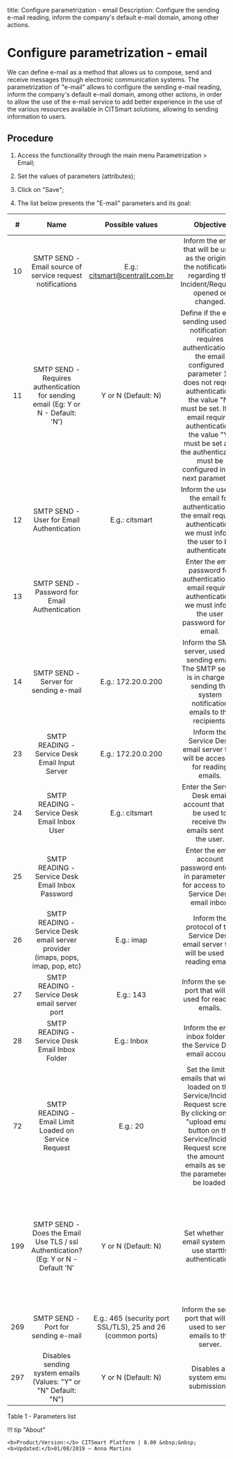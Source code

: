 title: Configure parametrization - email
Description: Configure the sending e-mail reading, inform the company's default e-mail domain, among other actions.
# Configure parametrization - email

We can define e-mail as a method that allows us to compose, send and receive
messages through electronic communication systems. The parametrization of
"e-mail" allows to configure the sending e-mail reading, inform the company's
default e-mail domain, among other actions, in order to allow the use of the
e-mail service to add better experience in the use of the various resources
available in CITSmart solutions, allowing to sending information to users.

Procedure
-------------

1.  Access the functionality through the main menu Parametrization \> Email;

2.  Set the values of parameters (attributes);

3.  Click on "Save";

4.  The list below presents the "E-mail" parameters and its goal:


|  #  |                                        Name                                        |                       Possible values                       |                                                                                                                                                     Objective                                                                                                                                                     |                                                                          Additional Guidance                                                                         |
|:---:|:----------------------------------------------------------------------------------:|:-----------------------------------------------------------:|:-----------------------------------------------------------------------------------------------------------------------------------------------------------------------------------------------------------------------------------------------------------------------------------------------------------------:|:--------------------------------------------------------------------------------------------------------------------------------------------------------------------:|
|  10 |              SMTP SEND - Email source of service request notifications             |               E.g.: citsmart@centralit.com.br               |                                                                                              Inform the email that will be used as the origin of the notifications regarding the Incident/Requests opened or changed.                                                                                             |                                                                            Not applicable                                                                            |
|  11 |  SMTP SEND - Requires authentication for sending email (Eg: Y or N - Default: 'N') |                     Y or N (Default: N)                     | Define if the email sending used for notifications requires authentication. If the email configured in parameter 10 does not require authentication, the value "N" must be set. If the email requires authentication, the value "Y" must be set and the authentication must be configured in the next parameters. |                                If the value for the parameter is not set, the value "N" (No) will be automatically set by the system.                                |
|  12 |                      SMTP SEND - User for Email Authentication                     |                        E.g.: citsmart                       |                                                                                        Inform the user of the email for authentication. If the email requires authentication, we must inform the user to be authenticated.                                                                                        |                                            If you do not inform the user correctly, authentication will not be performed.                                            |
|  13 |                    SMTP SEND - Password for Email Authentication                   |                                                             |                                                                                           Enter the email password for authentication. If email requires authentication, we must inform the user password for the email.                                                                                          |                                           If you do not enter the password correctly, authentication will not be performed.                                          |
|  14 |                        SMTP SEND - Server for sending e-mail                       |                      E.g.: 172.20.0.200                     |                                                                                     Inform the SMTP server, used for sending email. The SMTP server is in charge of sending the system notification emails to the recipients.                                                                                     |                                    If you do not inform the SMTP server, you will not be able to send system notification emails.                                    |
|  23 |                   SMTP READING - Service Desk Email Input Server                   |                      E.g.: 172.20.0.200                     |                                                                                                                   Inform the Service Desk email server that will be accessed for reading emails.                                                                                                                  |                                                                            Not applicable                                                                            |
|  24 |                    SMTP READING - Service Desk Email Inbox User                    |                        E.g.: citsmart                       |                                                                                                           Enter the Service Desk email account that will be used to receive the emails sent by the user.                                                                                                          |                                                                            Not applicable                                                                            |
|  25 |                  SMTP READING - Service Desk Email Inbox Password                  |                                                             |                                                                                                        Enter the email account password entered in parameter 24 for access to the Service Desk email inbox.                                                                                                       |                                                                            Not applicable                                                                            |
|  26 |   SMTP READING - Service Desk email server provider (imaps, pops, imap, pop, etc)  |                          E.g.: imap                         |                                                                                                             Inform the protocol of the Service Desk email server that will be used for reading emails.                                                                                                            |                                                                            Not applicable                                                                            |
|  27 |                    SMTP READING - Service Desk email server port                   |                          E.g.: 143                          |                                                                                                                            Inform the server port that will be used for reading emails.                                                                                                                           |                                                                            Not applicable                                                                            |
|  28 |                   SMTP READING - Service Desk Email Inbox Folder                   |                         E.g.: Inbox                         |                                                                                                                          Inform the email inbox folder of the Service Desk email account.                                                                                                                         |                                                                            Not applicable                                                                            |
|  72 |                SMTP READING - Email Limit Loaded on Service Request                |                           E.g.: 20                          |                                         Set the limit of emails that will be loaded on the Service/Incident Request screen. By clicking on the "upload email" button on the Service/Incident Request screen, the amount of emails as set in the parameter will be loaded.                                         |                                                                            Not applicable                                                                            |
| 199 | SMTP SEND - Does the Email Use TLS / ssl Authentication? (Eg: Y or N - Default 'N' |                     Y or N (Default: N)                     |                                                                                                                           Set whether the email system will use starttls authentication.                                                                                                                          | If you do not enter the 'Y' value for the parameter, it will impact only the servers that use TLS/SSL authentication and the system will not be able to send emails. |
| 269 |                         SMTP SEND - Port for sending e-mail                        | E.g.: 465 (security port SSL/TLS), 25 and 26 (common ports) |                                                                                                                       Inform the server port that will be used to send emails to the server.                                                                                                                      |                                                                            Not applicable                                                                            |
| 297 |          Disables sending system emails (Values: "Y" or "N" Default: "N")          |                     Y or N (Default: N)                     |                                                                                                                                       Disables all system email submissions.                                                                                                                                      |                                                                            Not applicable                                                                            |

Table 1 - Parameters list


!!! tip "About"

    <b>Product/Version:</b> CITSmart Platform | 8.00 &nbsp;&nbsp;
    <b>Updated:</b>01/08/2019 – Anna Martins

